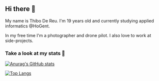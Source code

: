 ## Hi there 👋

My name is Thibo De Reu. I'm 19 years old and currently studying applied informatics @HoGent.

In my free time I'm a photographer and drone pilot. I also love to work at side-projects.

### Take a look at my stats 👀
[![Anurag's GitHub stats](https://github-readme-stats.vercel.app/api?username=Thibo-De-Reu&show_icons=true&theme=tokyonight)](https://github.com/anuraghazra/github-readme-stats)

[![Top Langs](https://github-readme-stats.vercel.app/api/top-langs/?username=Thibo-De-Reu&layout=compact&theme=tokyonight)](https://github.com/anuraghazra/github-readme-stats)
